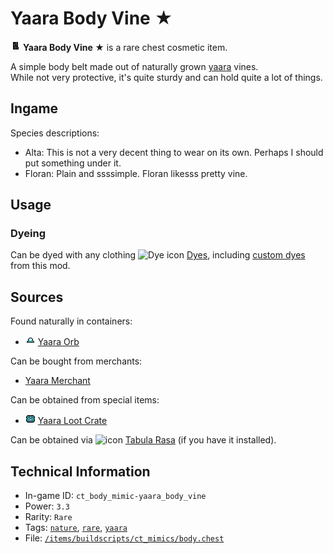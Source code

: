 # Yaara Body Vine ★

<img src="https://raw.githubusercontent.com/Ceterai/Enternia/main/items/armors/alta/tier6/ceterai/legwear/icon.png" alt="Yaara Body Vine ★ icon" loading="lazy" width="auto" height="16px"/> **Yaara Body Vine ★** is a rare chest cosmetic item.

A simple body belt made out of naturally grown [yaara](https://ceterai.github.io/MyEnternia/Wiki/Tags/Yaara) vines.  
While not very protective, it's quite sturdy and can hold quite a lot of things.

## Ingame

Species descriptions:

- Alta: This is not a very decent thing to wear on its own. Perhaps I should put something under it.
- Floran: Plain and ssssimple. Floran likesss pretty vine.

## Usage

### Dyeing

Can be dyed with any clothing <img src="https://starbounder.org/mediawiki/images/c/cf/Dye_Remover.png" alt="Dye icon" width="8" height="12"/> [Dyes](https://starbounder.org/Dye), including [custom dyes](https://ceterai.github.io/MyEnternia/Wiki/Dyes) from this mod.

## Sources

Found naturally in containers:

- <img src="https://raw.githubusercontent.com/Ceterai/Enternia/main/objects/biome/alterash/yaara/decorative/orb/icon.png" alt="Yaara Orb icon" loading="lazy" width="auto" height="16px"/> [Yaara Orb](https://ceterai.github.io/MyEnternia/Wiki/YaaraOrb)

Can be bought from merchants:

- [Yaara Merchant](https://ceterai.github.io/MyEnternia/Wiki/YaaraMerchant)

Can be obtained from special items:

- <img src="https://raw.githubusercontent.com/Ceterai/Enternia/main/items/active/alta/loot/biome/ct_yaara_loot.png" alt="Yaara Loot Crate icon" loading="lazy" width="auto" height="16px"/> [Yaara Loot Crate](https://ceterai.github.io/MyEnternia/Wiki/YaaraLootCrate)

Can be obtained via <img src="https://steamuserimages-a.akamaihd.net/ugc/263843960696222713/3EC9A7C005541F7D577EBCB8C5736B4EFC9973D6/" alt="icon" width="8" height="12"/> [Tabula Rasa](https://community.playstarbound.com/resources/the-tabula-rasa.3222/) (if you have it installed).

## Technical Information

- In-game ID: `ct_body_mimic-yaara_body_vine`
- Power: `3.3`
- Rarity: `Rare`
- Tags: [`nature`](https://ceterai.github.io/MyEnternia/Wiki/Tags/Nature), [`rare`](https://ceterai.github.io/MyEnternia/Wiki/Tags/Rare), [`yaara`](https://ceterai.github.io/MyEnternia/Wiki/Tags/Yaara)
- File: [`/items/buildscripts/ct_mimics/body.chest`](https://github.com/Ceterai/Enternia/blob/main/items/buildscripts/ct_mimics/body.chest)
